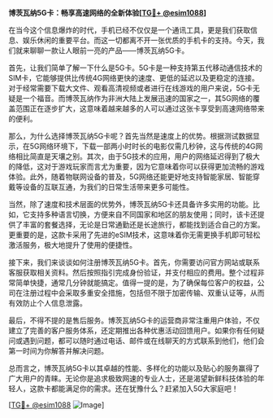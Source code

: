 **博茨瓦纳5G卡：畅享高速网络的全新体验[[TG💪+ @esim1088](https://t.me/s/esim1088)]**

在当今这个信息爆炸的时代，手机已经不仅仅是一个通讯工具，更是我们获取信息、娱乐休闲的重要平台。而这一切都离不开一张优质的手机卡的支持。今天，我们就来聊聊一款让人眼前一亮的产品——博茨瓦纳5G卡。

首先，让我们简单了解一下什么是5G卡。5G卡是一种支持第五代移动通信技术的SIM卡，它能够提供比传统4G网络更快的速度、更低的延迟以及更稳定的连接。对于经常需要下载大文件、观看高清视频或者进行在线游戏的用户来说，5G卡无疑是一个福音。而博茨瓦纳作为非洲大陆上发展迅速的国家之一，其5G网络的覆盖范围正在逐步扩大，这意味着越来越多的人可以通过这张卡享受到高速网络带来的便利。

那么，为什么选择博茨瓦纳5G卡呢？首先当然是速度上的优势。根据测试数据显示，在5G网络环境下，下载一部两小时时长的电影仅需几秒钟，这与传统的4G网络相比简直是天壤之别。其次，由于5G技术的应用，用户的网络延迟得到了极大的降低，这对于游戏玩家而言尤为重要，因为它意味着你可以获得更加流畅的游戏体验。此外，随着物联网设备的普及，5G网络还能更好地支持智能家居、智能穿戴等设备的互联互通，为我们的日常生活带来更多可能性。

当然，除了速度和技术层面的优势外，博茨瓦纳5G卡还具备许多实用的功能。比如，它支持多种语言切换，方便来自不同国家和地区的朋友使用；同时，该卡还提供了丰富的套餐选择，无论是日常通勤还是长途旅行，都能找到适合自己的方案。更重要的是，这款卡采用了先进的eSIM技术，这意味着你无需更换手机即可轻松激活服务，极大地提升了使用的便捷性。

接下来，我们来谈谈如何注册博茨瓦纳5G卡。首先，你需要访问官方网站或联系客服获取相关资料。然后按照指引完成身份验证，并支付相应的费用。整个过程非常简单快捷，通常几分钟就能搞定。值得一提的是，为了确保每位客户的权益，公司在注册过程中会采取多重安全措施，包括但不限于加密传输、双重认证等，从而有效防止个人信息泄露。

最后，不得不提的是售后服务。博茨瓦纳5G卡的运营商非常注重用户体验，不仅建立了完善的客户服务体系，还定期推出各种优惠活动回馈用户。如果你有任何疑问或遇到问题，都可以随时通过电话、邮件或在线聊天的方式联系到他们，他们会第一时间为你解答并解决问题。

总而言之，博茨瓦纳5G卡以其卓越的性能、多样化的功能以及贴心的服务赢得了广大用户的青睐。无论你是追求极致网速的专业人士，还是渴望新鲜科技体验的年轻人，这款卡都能满足你的需求。还在犹豫什么？赶紧加入5G大家庭吧！

[[TG💪+ @esim1088](https://t.me/s/esim1088) ![Image](https://i.postimg.cc/4NQfJmqS/Snipaste-2025-05-13-00-14-12.png)]